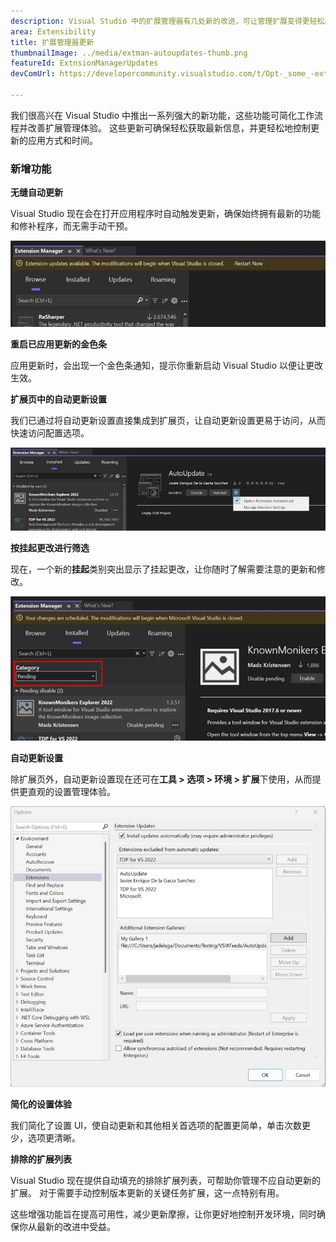 ```yaml
---
description: Visual Studio 中的扩展管理器有几处新的改进，可让管理扩展变得更轻松。
area: Extensibility
title: 扩展管理器更新
thumbnailImage: ../media/extman-autoupdates-thumb.png
featureId: ExtnsionManagerUpdates
devComUrl: https://developercommunity.visualstudio.com/t/Opt-_some_-extensions-in-to-auto-update/1236000

---
```



我们很高兴在 Visual Studio 中推出一系列强大的新功能，这些功能可简化工作流程并改善扩展管理体验。 这些更新可确保轻松获取最新信息，并更轻松地控制更新的应用方式和时间。

### 新增功能

**无缝自动更新**

Visual Studio 现在会在打开应用程序时自动触发更新，确保始终拥有最新的功能和修补程序，而无需手动干预。

![Extman Autoupdates](../media/extman-autoupdates.png)

**重启已应用更新的金色条**

应用更新时，会出现一个金色条通知，提示你重新启动 Visual Studio 以便让更改生效。

**扩展页中的自动更新设置**

我们已通过将自动更新设置直接集成到扩展页，让自动更新设置更易于访问，从而快速访问配置选项。

![Extman Updatesettings](../media/extman-updatesettings.png)

**按挂起更改进行筛选**

现在，一个新的**挂起**类别突出显示了挂起更改，让你随时了解需要注意的更新和修改。

![Extman 挂起](../media/extman-pending.png)

**自动更新设置**

除扩展页外，自动更新设置现在还可在**工具 > 选项 > 环境 > 扩展**下使用，从而提供更直观的设置管理体验。

![Extman Options](../media/extman-options.png)

**简化的设置体验**

我们简化了设置 UI，使自动更新和其他相关首选项的配置更简单，单击次数更少，选项更清晰。

**排除的扩展列表**

Visual Studio 现在提供自动填充的排除扩展列表，可帮助你管理不应自动更新的扩展。 对于需要手动控制版本更新的关键任务扩展，这一点特别有用。

这些增强功能旨在提高可用性，减少更新摩擦，让你更好地控制开发环境，同时确保你从最新的改进中受益。
